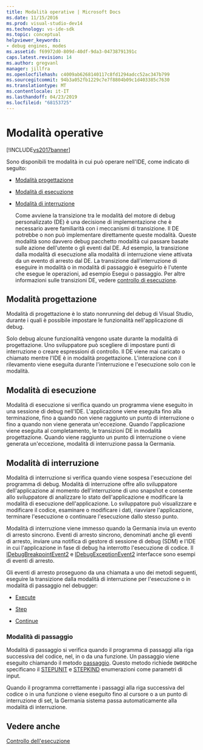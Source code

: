 ```yaml
---
title: Modalità operative | Microsoft Docs
ms.date: 11/15/2016
ms.prod: visual-studio-dev14
ms.technology: vs-ide-sdk
ms.topic: conceptual
helpviewer_keywords:
- debug engines, modes
ms.assetid: f69972d0-809d-40df-9da3-04738791391c
caps.latest.revision: 14
ms.author: gregvanl
manager: jillfra
ms.openlocfilehash: c4009ab6268140117c8fd1294adcc52ac347b799
ms.sourcegitcommit: 94b3a052fb1229c7e7f8804b09c1d403385c7630
ms.translationtype: MT
ms.contentlocale: it-IT
ms.lasthandoff: 04/23/2019
ms.locfileid: "68153725"
---
```

# <a name="operational-modes"></a>Modalità operative
[!INCLUDE[vs2017banner](../../includes/vs2017banner.md)]

Sono disponibili tre modalità in cui può operare nell'IDE, come indicato di seguito:  
  
- [Modalità progettazione](#vsconoperationalmodesanchor1)  
  
- [Modalità di esecuzione](#vsconoperationalmodesanchor2)  
  
- [Modalità di interruzione](#vsconoperationalmodesanchor3)  
  
  Come avviene la transizione tra le modalità del motore di debug personalizzato (DE) è una decisione di implementazione che è necessario avere familiarità con i meccanismi di transizione. Il DE potrebbe o non può implementare direttamente queste modalità. Queste modalità sono davvero debug pacchetto modalità cui passare basate sulle azione dell'utente o gli eventi dal DE. Ad esempio, la transizione dalla modalità di esecuzione alla modalità di interruzione viene attivata da un evento di arresto dal DE. La transizione dall'interruzione di eseguire in modalità o in modalità di passaggio è eseguirlo è l'utente che esegue le operazioni, ad esempio Esegui o passaggio. Per altre informazioni sulle transizioni DE, vedere [controllo di esecuzione](../../extensibility/debugger/control-of-execution.md).  
  
## <a name="vsconoperationalmodesanchor1"></a> Modalità progettazione  
 Modalità di progettazione è lo stato nonrunning del debug di Visual Studio, durante i quali è possibile impostare le funzionalità nell'applicazione di debug.  
  
 Solo debug alcune funzionalità vengono usate durante la modalità di progettazione. Uno sviluppatore può scegliere di impostare punti di interruzione o creare espressioni di controllo. Il DE viene mai caricato o chiamato mentre l'IDE è in modalità progettazione. L'interazione con il rilevamento viene eseguita durante l'interruzione e l'esecuzione solo con le modalità.  
  
## <a name="vsconoperationalmodesanchor2"></a> Modalità di esecuzione  
 Modalità di esecuzione si verifica quando un programma viene eseguito in una sessione di debug nell'IDE. L'applicazione viene eseguita fino alla terminazione, fino a quando non viene raggiunto un punto di interruzione o fino a quando non viene generata un'eccezione. Quando l'applicazione viene eseguita al completamento, le transizioni DE in modalità progettazione. Quando viene raggiunto un punto di interruzione o viene generata un'eccezione, modalità di interruzione passa la Germania.  
  
## <a name="vsconoperationalmodesanchor3"></a> Modalità di interruzione  
 Modalità di interruzione si verifica quando viene sospesa l'esecuzione del programma di debug. Modalità di interruzione offre allo sviluppatore dell'applicazione al momento dell'interruzione di uno snapshot e consente allo sviluppatore di analizzare lo stato dell'applicazione e modificare la modalità di esecuzione dell'applicazione. Lo sviluppatore può visualizzare e modificare il codice, esaminare o modificare i dati, riavviare l'applicazione, terminare l'esecuzione o continuare l'esecuzione dallo stesso punto.  
  
 Modalità di interruzione viene immesso quando la Germania invia un evento di arresto sincrono. Eventi di arresto sincrono, denominati anche gli eventi di arresto, inviare una notifica di gestore di sessione di debug (SDM) e l'IDE in cui l'applicazione in fase di debug ha interrotto l'esecuzione di codice. Il [IDebugBreakpointEvent2](../../extensibility/debugger/reference/idebugbreakpointevent2.md) e [IDebugExceptionEvent2](../../extensibility/debugger/reference/idebugexceptionevent2.md) interfacce sono esempi di eventi di arresto.  
  
 Gli eventi di arresto proseguono da una chiamata a uno dei metodi seguenti, eseguire la transizione dalla modalità di interruzione per l'esecuzione o in modalità di passaggio nel debugger:  
  
- [Execute](../../extensibility/debugger/reference/idebugprocess3-execute.md)  
  
- [Step](../../extensibility/debugger/reference/idebugprocess3-step.md)  
  
- [Continue](../../extensibility/debugger/reference/idebugprocess3-continue.md)  
  
### <a name="vsconoperationalmodesanchor4"></a> Modalità di passaggio  
 Modalità di passaggio si verifica quando il programma di passaggi alla riga successiva del codice, nel, in o da una funzione. Un passaggio viene eseguito chiamando il metodo [passaggio](../../extensibility/debugger/reference/idebugprocess3-step.md). Questo metodo richiede `DWORD`che specificano il [STEPUNIT](../../extensibility/debugger/reference/stepunit.md) e [STEPKIND](../../extensibility/debugger/reference/stepkind.md) enumerazioni come parametri di input.  
  
 Quando il programma correttamente i passaggi alla riga successiva del codice o in una funzione o viene eseguito fino al cursore o a un punto di interruzione di set, la Germania sistema passa automaticamente alla modalità di interruzione.  
  
## <a name="see-also"></a>Vedere anche  
 [Controllo dell'esecuzione](../../extensibility/debugger/control-of-execution.md)
